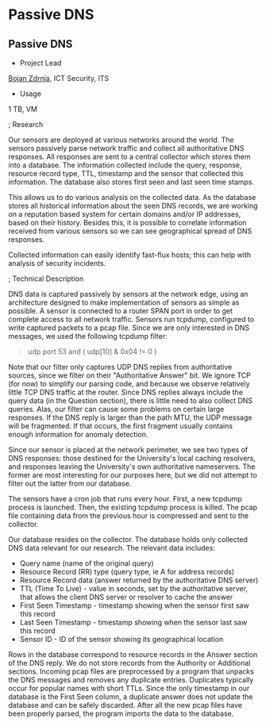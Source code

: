 # Passive DNS

## Passive DNS

- Project Lead

[Bojan Zdrnja](mailto:b.zdrnja@auckland.ac.nz), ICT Security, ITS
- Usage

1 TB, VM

; Research

Our sensors are deployed at various networks around the world. The sensors passively parse network traffic and collect all authoritative DNS responses. All responses are sent to a central collector which stores them into a database. The information collected include the query, response, resource record type, TTL, timestamp and the sensor that collected this information. The database also stores first seen and last seen time stamps.

This allows us to do various analysis on the collected data. As the database stores all historical information about the seen DNS records, we are working on a reputation based system for certain domains and/or IP addresses, based on their history. Besides this, it is possible to correlate information received from various sensors so we can see geographical spread of DNS responses. 

Collected information can easily identify fast-flux hosts; this can help with analysis of security incidents.

; Technical Description

DNS data is captured passively by sensors at the network edge, using an architecture designed to make implementation of sensors as simple as possible. A sensor is connected to a router SPAN port in order to get complete access to all network traffic. Sensors run tcpdump, configured to write captured packets to a pcap file. Since we are only interested in DNS messages, we used the following tcpdump filter:

>  udp port 53 and ( udp[10] & 0x04 != 0 )

Note that our filter only captures UDP DNS replies from authoritative sources, since we filter on their "Authoritative Answer" bit. We ignore TCP (for now) to simplify our parsing code, and because we observe relatively little TCP DNS traffic at the router. Since DNS replies always include the query data (in the Question section), there is little need to also collect DNS queries. Alas, our filter can cause some problems on certain large responses. If the DNS reply is larger than the path MTU, the UDP message will be fragmented. If that occurs, the first fragment usually contains enough information for anomaly detection.

Since our sensor is placed at the network perimeter, we see two types of DNS responses: those destined for the University's local caching resolvers, and responses leaving the University's own authoritative nameservers. The former are most interesting for our purposes here, but we did not attempt to filter out the latter from our database.

The sensors have a cron job that runs every hour. First, a new tcpdump process is launched. Then, the existing tcpdump process is killed. The pcap file containing data from the previous hour is compressed and sent to the collector.

Our database resides on the collector. The database holds only collected DNS data relevant for our research. The relevant data includes:

- Query name (name of the original query)
- Resource Record (RR) type (query type, ie A for address records)
- Resource Record data (answer returned by the authoritative DNS server)
- TTL (Time To Live) - value in seconds, set by the authoritative server, that allows the client DNS server or resolver to cache the answer
- First Seen Timestamp - timestamp showing when the sensor first saw this record
- Last Seen Timestamp - timestamp showing when the sensor last saw this record
- Sensor ID - ID of the sensor showing its geographical location

Rows in the database correspond to resource records in the Answer section of the DNS reply. We do not store records from the Authority or Additional sections. Incoming pcap files are preprocessed by a program that unpacks the DNS messages and removes any duplicate entries. Duplicates typically occur for popular names with short TTLs. Since the only timestamp in our database is the First Seen column, a duplicate answer does not update the database and can be safely discarded. After all the new pcap files have been properly parsed, the program imports the data to the database.
